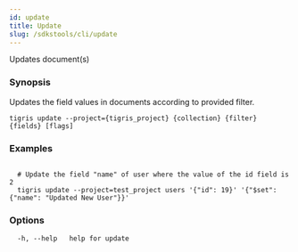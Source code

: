```yaml
---
id: update
title: Update
slug: /sdkstools/cli/update
---
```


Updates document(s)

### Synopsis

Updates the field values in documents according to provided filter.

```shell
tigris update --project={tigris_project} {collection} {filter} {fields} [flags]
```

### Examples

```shell

  # Update the field "name" of user where the value of the id field is 2
  tigris update --project=test_project users '{"id": 19}' '{"$set": {"name": "Updated New User"}}'

```

### Options

```
  -h, --help   help for update
```
